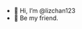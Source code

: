 - 👋 Hi, I’m @lizchan123
- 💞️ Be my friend.


<!---
lizchan123/lizchan123 is a ✨ special ✨ repository because its `README.md` (this file) appears on your GitHub profile.
You can click the Preview link to take a look at your changes.
--->
